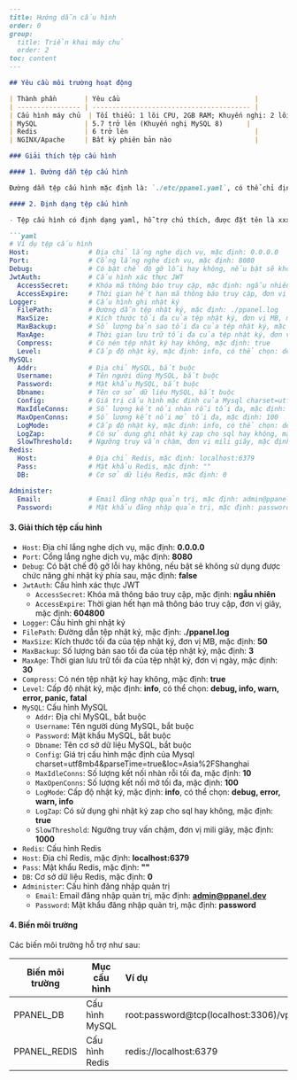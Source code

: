 ```markdown
---
title: Hướng dẫn cấu hình
order: 0
group: 
  title: Triển khai máy chủ
  order: 2
toc: content
---

## Yêu cầu môi trường hoạt động

| Thành phần       | Yêu cầu                                  |
| ---------------- | ---------------------------------------- |
| Cấu hình máy chủ  | Tối thiểu: 1 lõi CPU, 2GB RAM; Khuyến nghị: 2 lõi CPU, 4GB RAM |
| MySQL            | 5.7 trở lên (Khuyến nghị MySQL 8)      |
| Redis            | 6 trở lên                                |
| NGINX/Apache     | Bất kỳ phiên bản nào                     |

### Giải thích tệp cấu hình

#### 1. Đường dẫn tệp cấu hình

Đường dẫn tệp cấu hình mặc định là: `./etc/ppanel.yaml`, có thể chỉ định đường dẫn tệp cấu hình thông qua tham số khởi động `--config`.

#### 2. Định dạng tệp cấu hình

- Tệp cấu hình có định dạng yaml, hỗ trợ chú thích, được đặt tên là xxx.yaml.

```yaml
# Ví dụ tệp cấu hình
Host:               # Địa chỉ lắng nghe dịch vụ, mặc định: 0.0.0.0
Port:               # Cổng lắng nghe dịch vụ, mặc định: 8080
Debug:              # Có bật chế độ gỡ lỗi hay không, nếu bật sẽ không sử dụng được chức năng ghi nhật ký phía sau, mặc định: false
JwtAuth:            # Cấu hình xác thực JWT
  AccessSecret:     # Khóa mã thông báo truy cập, mặc định: ngẫu nhiên
  AccessExpire:     # Thời gian hết hạn mã thông báo truy cập, đơn vị giây, mặc định: 604800
Logger:             # Cấu hình ghi nhật ký
  FilePath:         # Đường dẫn tệp nhật ký, mặc định: ./ppanel.log
  MaxSize:          # Kích thước tối đa của tệp nhật ký, đơn vị MB, mặc định: 50
  MaxBackup:        # Số lượng bản sao tối đa của tệp nhật ký, mặc định: 3
  MaxAge:           # Thời gian lưu trữ tối đa của tệp nhật ký, đơn vị ngày, mặc định: 30
  Compress:         # Có nén tệp nhật ký hay không, mặc định: true
  Level:            # Cấp độ nhật ký, mặc định: info, có thể chọn: debug, info, warn, error, panic, fatal
MySQL:
  Addr:             # Địa chỉ MySQL, bắt buộc
  Username:         # Tên người dùng MySQL, bắt buộc
  Password:         # Mật khẩu MySQL, bắt buộc
  Dbname:           # Tên cơ sở dữ liệu MySQL, bắt buộc
  Config:           # Giá trị cấu hình mặc định của Mysql charset=utf8mb4&parseTime=true&loc=Asia%2FShanghai
  MaxIdleConns:     # Số lượng kết nối nhàn rỗi tối đa, mặc định: 10
  MaxOpenConns:     # Số lượng kết nối mở tối đa, mặc định: 100
  LogMode:          # Cấp độ nhật ký, mặc định: info, có thể chọn: debug, error, warn, info
  LogZap:           # Có sử dụng ghi nhật ký zap cho sql hay không, mặc định: true
  SlowThreshold:    # Ngưỡng truy vấn chậm, đơn vị mili giây, mặc định: 1000
Redis:
  Host:             # Địa chỉ Redis, mặc định: localhost:6379
  Pass:             # Mật khẩu Redis, mặc định: ""
  DB:               # Cơ sở dữ liệu Redis, mặc định: 0

Administer:
  Email:            # Email đăng nhập quản trị, mặc định: admin@ppanel.dev
  Password:         # Mật khẩu đăng nhập quản trị, mặc định: password

```

#### 3. Giải thích tệp cấu hình

- `Host`: Địa chỉ lắng nghe dịch vụ, mặc định: **0.0.0.0**
- `Port`: Cổng lắng nghe dịch vụ, mặc định: **8080**
- `Debug`: Có bật chế độ gỡ lỗi hay không, nếu bật sẽ không sử dụng được chức năng ghi nhật ký phía sau, mặc định: **false**
- `JwtAuth`: Cấu hình xác thực JWT
  - `AccessSecret`: Khóa mã thông báo truy cập, mặc định: **ngẫu nhiên**
  - `AccessExpire`: Thời gian hết hạn mã thông báo truy cập, đơn vị giây, mặc định: **604800**
- `Logger`: Cấu hình ghi nhật ký
- `FilePath`: Đường dẫn tệp nhật ký, mặc định: **./ppanel.log**
- `MaxSize`: Kích thước tối đa của tệp nhật ký, đơn vị MB, mặc định: **50**
- `MaxBackup`: Số lượng bản sao tối đa của tệp nhật ký, mặc định: **3**
- `MaxAge`: Thời gian lưu trữ tối đa của tệp nhật ký, đơn vị ngày, mặc định: **30**
- `Compress`: Có nén tệp nhật ký hay không, mặc định: **true**
- `Level`: Cấp độ nhật ký, mặc định: **info**, có thể chọn: **debug, info, warn, error, panic, fatal**
- `MySQL`: Cấu hình MySQL
  - `Addr`: Địa chỉ MySQL, bắt buộc
  - `Username`: Tên người dùng MySQL, bắt buộc
  - `Password`: Mật khẩu MySQL, bắt buộc
  - `Dbname`: Tên cơ sở dữ liệu MySQL, bắt buộc
  - `Config`: Giá trị cấu hình mặc định của Mysql charset=utf8mb4\&parseTime=true\&loc=Asia%2FShanghai
  - `MaxIdleConns`: Số lượng kết nối nhàn rỗi tối đa, mặc định: **10**
  - `MaxOpenConns`: Số lượng kết nối mở tối đa, mặc định: **100**
  - `LogMode`: Cấp độ nhật ký, mặc định: **info**, có thể chọn: **debug, error, warn, info**
  - `LogZap`: Có sử dụng ghi nhật ký zap cho sql hay không, mặc định: **true**
  - `SlowThreshold`: Ngưỡng truy vấn chậm, đơn vị mili giây, mặc định: **1000**
- `Redis`: Cấu hình Redis
- `Host`: Địa chỉ Redis, mặc định: **localhost:6379**
- `Pass`: Mật khẩu Redis, mặc định: **""**
- `DB`: Cơ sở dữ liệu Redis, mặc định: **0**
- `Administer`: Cấu hình đăng nhập quản trị
  - `Email`: Email đăng nhập quản trị, mặc định: **<admin@ppanel.dev>**
  - `Password`: Mật khẩu đăng nhập quản trị, mặc định: **password**

#### 4. Biến môi trường

Các biến môi trường hỗ trợ như sau:

| Biến môi trường     | Mục cấu hình | Ví dụ                                          |
| ------------------ | ------------ | :-------------------------------------------- |
| PPANEL\_DB         | Cấu hình MySQL | root:password\@tcp(localhost:3306)/vpnboard |
| PPANEL\_REDIS      | Cấu hình Redis | redis\://localhost:6379                      |
```

